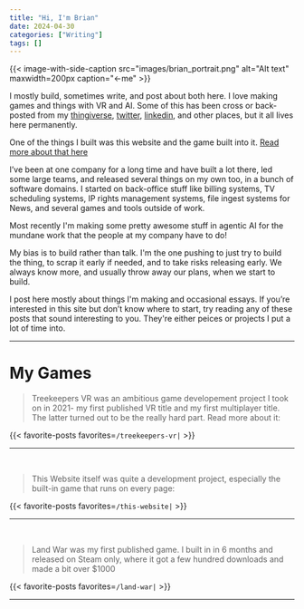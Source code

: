 ```yaml
---
title: "Hi, I'm Brian"
date: 2024-04-30
categories: ["Writing"]
tags: []
---
```


{{< image-with-side-caption
    src="images/brian_portrait.png"
    alt="Alt text"
    maxwidth=200px
    caption="←me" >}}

I mostly build, sometimes write, and post about both here. I love making games and things with VR and AI. Some of this has been cross or back-posted from my [thingiverse](https://www.thingiverse.com/hockenmaier/designs), [twitter](https://x.com/Hockenmaier), [linkedin](https://www.linkedin.com/in/hockenmaier/), and other places, but it all lives here permanently.

One of the things I built was this website and the game built into it. [Read more about that here](/this-website)

I’ve been at one company for a long time and have built a lot there, led some large teams, and released several things on my own too, in a bunch of software domains. I started on back-office stuff like billing systems, TV scheduling systems, IP rights management systems, file ingest systems for News, and several games and tools outside of work.

Most recently I'm making some pretty awesome stuff in agentic AI for the mundane work that the people at my company have to do!

My bias is to build rather than talk. I'm the one pushing to just try to build the thing, to scrap it early if needed, and to take risks releasing early. We always know more, and usually throw away our plans, when we start to build.

I post here mostly about things I'm making and occasional essays. If you’re interested in this site but don’t know where to start, try reading any of these posts that sound interesting to you. They're either peices or projects I put a lot of time into.

---

# My Games

> Treekeepers VR was an ambitious game developement project I took on in 2021- my first published VR title and my first multiplayer title. The latter turned out to be the really hard part. Read more about it:

{{< favorite-posts favorites=`/treekeepers-vr|` >}}

---

&nbsp;

> This Website itself was quite a development project, especially the built-in game that runs on every page:

{{< favorite-posts favorites=`/this-website|` >}}

---

&nbsp;

> Land War was my first published game. I built in in 6 months and released on Steam only, where it got a few hundred downloads and made a bit over $1000

{{< favorite-posts favorites=`/land-war|` >}}

---
